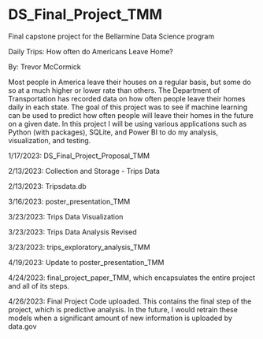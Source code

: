 # DS_Final_Project_TMM
Final capstone project for the Bellarmine Data Science program

Daily Trips: How often do Americans Leave Home? 

By: Trevor McCormick

Most people in America leave their houses on a regular basis, but some do so at a much higher or lower rate than others. The Department of Transportation has recorded data on how often people leave their homes daily in each state. The goal of this project was to see if machine learning can be used to predict how often people will leave their homes in the future on a given date. In this project I will be using various applications such as Python (with packages), SQLite, and Power BI to do my analysis, visualization, and testing.

1/17/2023: DS_Final_Project_Proposal_TMM

2/13/2023: Collection and Storage - Trips Data

2/13/2023: Tripsdata.db

3/16/2023: poster_presentation_TMM

3/23/2023: Trips Data Visualization

3/23/2023: Trips Data Analysis Revised

3/23/2023: trips_exploratory_analysis_TMM

4/19/2023: Update to poster_presentation_TMM

4/24/2023: final_project_paper_TMM, which encapsulates the entire project and all of its steps.

4/26/2023: Final Project Code uploaded. This contains the final step of the project, which is predictive analysis. In the future, I would retrain these models when a significant amount of new information is uploaded by data.gov
